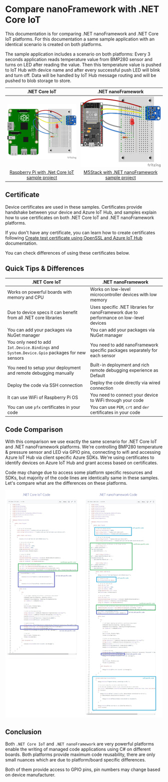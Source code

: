 # Compare nanoFramework with .NET Core IoT

This documentation is for comparing .NET nanoFramework and .NET Core IoT platforms. For this documentation a same sample application with an identical scenario is created on both platforms.

The sample application includes a scenario on both platforms: Every 3 seconds application reads temperature value from BMP280 sensor and turns on LED after reading the value. Then this temperature value is pushed to IoT Hub with device name and after every successful push LED will blink and turn off. Data will be handled by IoT Hub message routing and will be pushed to blob storage to store.

| .NET Core IoT               | .NET nanoFramework |
| :----------------------------------------------------------: | :----------------------------------------------------------: |
| ![Raspberry Pi with .Net Core IoT](../../images/getting-started-guides/compare-RP-BMP280_bb.png) | ![M5Stack with .NET nanoFramework](../../images/getting-started-guides/compare-ESP32-BMP280_bb.png) |
| [Raspberry Pi with .Net Core IoT sample project](https://github.com/dotnet/iot/tree/main/samples) | [M5Stack with .NET nanoFramework sample project](https://github.com/nanoframework/Samples/tree/main/samples/AzureSDK/AzureSDKSensorCertificate) |

## Certificate

Device certificates are used in these samples. Certificates provide handshake between your device and Azure IoT Hub, and samples explain how to use certificates on both .NET Core IoT and .NET nanoFramework platforms.

If you don't have any certificate, you can learn how to create certificates following [Create test certificate using OpenSSL and Azure IoT Hub](https://github.com/nanoframework/Samples/blob/main/samples/AzureSDK/AzureSDKSensorCertificate/create-certificate.md) documentation.

You can check differences of using these certificates below.

## Quick Tips & Differences

| .NET Core IoT                                                | .NET nanoFramework                                           |
| ------------------------------------------------------------ | ------------------------------------------------------------ |
| Works on powerful boards with memory and CPU                 | Works on low-level microcontroller devices with low memory   |
| Due to device specs it can benefit from all .NET core libraries | Uses specific .NET libraries for nanoFramework due to performance on low-level devices |
| You can add your packages via NuGet manager                  | You can add your packages via NuGet manager                  |
| You only need to add `Iot.Device.Bindings` and `System.Device.Gpio` packages for new sensors | You need to add nanoFramework specific packages separately for each sensor |
| You need to setup your deployment and remote debugging manually | Built-in deployment and rich remote debugging experience as Default |
| Deploy the code via SSH connection                           | Deploy the code directly via wired connection                |
| It can use WiFi of Raspberry Pi OS                           | You need to connect your device to WiFi through your code                   |
| You can use `pfx` certificates in your code                  | You can use `PEM`, `crt` and `der` certificates in your code |

## Code Comparison

With this comparison we use exactly the same scenario for .NET Core IoT and .NET nanoFramework platforms. We're controlling BMP280 temperature & pressure sensor and LED via GPIO pins, connecting to wifi and accessing Azure IoT Hub via client specific Azure SDKs. We're using certificates to identify devices on Azure IoT Hub and grant access based on certificates.

Code may change due to access some platform specific resources and SDKs, but majority of the code lines are identically same in these samples. Let's compare what are the differences on these platforms.

![Compare .NET Core IoT vs .NET nanoFramework](../../images/getting-started-guides/compare-dotnet-iot-and-nanoframework-code.jpeg)

## Conclusion

Both `.NET Core IoT` and `.NET nanoFramework` are very powerful platforms enable the writing of managed code applications using C# on different boards. Both platforms provide maximum code reusability, there are only small nuances which are due to platform/board specific differences.

Both of them provide access to GPIO pins, pin numbers may change based on device manufacturer.
